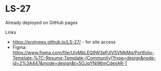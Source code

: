 # LS-27

Already deployed on GitHub pages

Links

- https://protypes.github.io/LS-27/ - for site access 
- Figma: https://www.figma.com/file/UIvMbLEQ9W3ePJIVSVMkMq/Portfolio-Template-%7C-Resume-Template-(Community)?type=design&node-id=2%3A447&mode=design&t=5OJqYNj96mCdexAR-1
